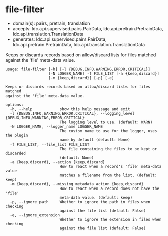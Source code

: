 # file-filter

* domain(s): pairs, pretrain, translation
* accepts: ldc.api.supervised.pairs.PairData, ldc.api.pretrain.PretrainData, ldc.api.translation.TranslationData
* generates: ldc.api.supervised.pairs.PairData, ldc.api.pretrain.PretrainData, ldc.api.translation.TranslationData

Keeps or discards records based on allow/discard lists for files matched against the 'file' meta-data value.

```
usage: file-filter [-h] [-l {DEBUG,INFO,WARNING,ERROR,CRITICAL}]
                   [-N LOGGER_NAME] -f FILE_LIST [-a {keep,discard}]
                   [-m {keep,discard}] [-p] [-e]

Keeps or discards records based on allow/discard lists for files matched
against the 'file' meta-data value.

options:
  -h, --help            show this help message and exit
  -l {DEBUG,INFO,WARNING,ERROR,CRITICAL}, --logging_level {DEBUG,INFO,WARNING,ERROR,CRITICAL}
                        The logging level to use. (default: WARN)
  -N LOGGER_NAME, --logger_name LOGGER_NAME
                        The custom name to use for the logger, uses the plugin
                        name by default (default: None)
  -f FILE_LIST, --file_list FILE_LIST
                        The file containing the files to be kept or discarded
                        (default: None)
  -a {keep,discard}, --action {keep,discard}
                        How to react when a record's 'file' meta-data value
                        matches a filename from the list. (default: keep)
  -m {keep,discard}, --missing_metadata_action {keep,discard}
                        How to react when a record does not have the 'file'
                        meta-data value. (default: keep)
  -p, --ignore_path     Whether to ignore the path in files when checking
                        against the file list (default: False)
  -e, --ignore_extension
                        Whether to ignore the extension in files when checking
                        against the file list (default: False)
```
